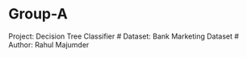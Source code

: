 # Group-A
Project: Decision Tree Classifier # Dataset: Bank Marketing Dataset # Author: Rahul Majumder
